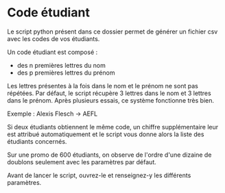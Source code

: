 # Code étudiant 

Le script python présent dans ce dossier permet de générer un fichier csv avec les codes de vos étudiants.

Un code étudiant est composé : 
* des n premières lettres du nom
* des p premières lettres du prénom

Les lettres présentes à la fois dans le nom et le prénom ne sont pas répétées. Par défaut, le script récupère 3 lettres dans le nom et 3 lettres dans le prénom. Après plusieurs essais, ce système fonctionne très bien.

Exemple : 
Alexis Flesch -> AEFL

Si deux étudiants obtiennent le même code, un chiffre supplémentaire leur est attribué automatiquement et le script vous donne alors la liste des étudiants concernés.

Sur une promo de 600 étudiants, on observe de l'ordre d'une dizaine de doublons seulement avec les paramètres par défaut.

Avant de lancer le script, ouvrez-le et renseignez-y les différents paramètres.